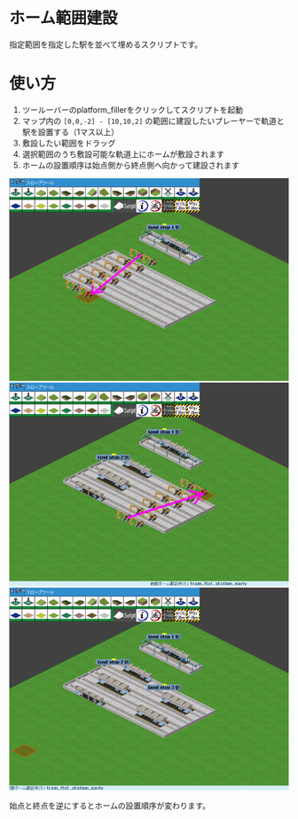 # ホーム範囲建設

指定範囲を指定した駅を並べて埋めるスクリプトです。

# 使い方

1. ツールーバーのplatform_fillerをクリックしてスクリプトを起動
1. マップ内の `[0,0,-2] - [10,10,2]` の範囲に建設したいプレーヤーで軌道と駅を設置する（1マス以上）
1. 敷設したい範囲をドラッグ
1. 選択範囲のうち敷設可能な軌道上にホームが敷設されます
1. ホームの設置順序は始点側から終点側へ向かって建設されます

<img src="doc/1.png" >
<img src="doc/2.png" >
<img src="doc/3.png" >

始点と終点を逆にするとホームの設置順序が変わります。
